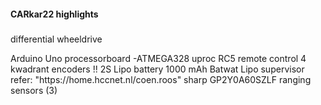 #### CARkar22 highlights
#####
<p>differential wheeldrive</p>
Arduino Uno processorboard -ATMEGA328 uproc 
RC5 remote control  
4 kwadrant encoders !!  
2S Lipo battery 1000 mAh  
Batwat Lipo supervisor refer: "https://home.hccnet.nl/coen.roos"  
sharp GP2Y0A60SZLF ranging sensors (3)
